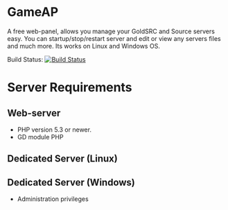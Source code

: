 GameAP
======
A free web-panel, allows you manage your GoldSRC and Source servers easy. You can startup/stop/restart server and edit or view any servers files and much more. Its works on Linux and Windows OS.

Build Status: [![Build Status](https://api.travis-ci.org/ET-NiK/GameAP.svg?branch=v2.0-dev)](https://travis-ci.org/ET-NiK/GameAP)

Server Requirements
======


Web-server
------
* PHP version 5.3 or newer.
* GD module PHP

Dedicated Server (Linux)
------


Dedicated Server (Windows)
------

* Administration privileges
